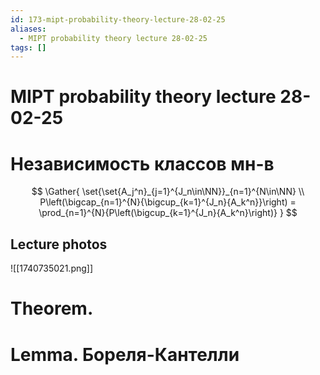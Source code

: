 ```yaml
---
id: 173-mipt-probability-theory-lecture-28-02-25
aliases:
  - MIPT probability theory lecture 28-02-25
tags: []
---
```


# MIPT probability theory lecture 28-02-25

# Независимость классов мн-в

$$
\Gather{
\set{\set{A_j^n}_{j=1}^{J_n\in\NN}}_{n=1}^{N\in\NN} \\
P\left(\bigcap_{n=1}^{N}{\bigcup_{k=1}^{J_n}{A_k^n}}\right) =
\prod_{n=1}^{N}{P\left(\bigcup_{k=1}^{J_n}{A_k^n}\right)}
}
$$

## Lecture photos

![[1740735021.png]]

# Theorem.

# Lemma. Бореля-Кантелли
